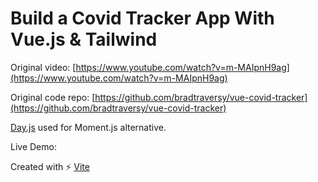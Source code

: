 # Build a Covid Tracker App With Vue.js & Tailwind

Original video: [https://www.youtube.com/watch?v=m-MAIpnH9ag](https://www.youtube.com/watch?v=m-MAIpnH9ag)

Original code repo: [https://github.com/bradtraversy/vue-covid-tracker](https://github.com/bradtraversy/vue-covid-tracker)

[Day.js](https://github.com/iamkun/dayjs) used for Moment.js alternative.

Live Demo: []()

Created with ⚡ [Vite](https://vitejs.dev/)
